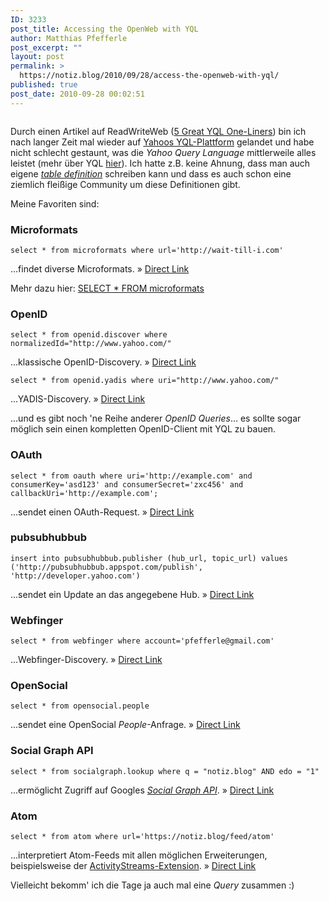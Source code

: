 ```yaml
---
ID: 3233
post_title: Accessing the OpenWeb with YQL
author: Matthias Pfefferle
post_excerpt: ""
layout: post
permalink: >
  https://notiz.blog/2010/09/28/access-the-openweb-with-yql/
published: true
post_date: 2010-09-28 00:02:51
---
```

<!-- wp:image {"id":3282,"align":"right"} -->
<div class="wp-block-image"><figure class="alignright"><img src="https://notiz.blog/wp-content/uploads/2010/09/YQL.png" alt="" class="wp-image-3282"/></figure></div>
<!-- /wp:image -->

<!-- wp:paragraph -->
<p>Durch einen Artikel auf ReadWriteWeb (<a href="http://www.readwriteweb.com/hack/2010/09/10-great-yql-one-liners.php">5 Great YQL One-Liners</a>) bin ich nach langer Zeit mal wieder auf <a href="https://developer.yahoo.com/yql/">Yahoos YQL-Plattform</a> gelandet und habe nicht schlecht gestaunt, was die <em>Yahoo Query Language</em> mittlerweile alles leistet (mehr über YQL <a href="https://notiz.blog/2009/01/14/select-from-microformats/">hier</a>). Ich hatte z.B. keine Ahnung, dass man auch eigene <em><a href="http://datatables.org/">table definition</a></em> schreiben kann und dass es auch schon eine ziemlich fleißige Community um diese Definitionen gibt.</p>
<!-- /wp:paragraph -->

<!-- wp:paragraph -->
<p>Meine Favoriten sind:</p>
<!-- /wp:paragraph -->

<!-- wp:heading {"level":3} -->
<h3>Microformats</h3>
<!-- /wp:heading -->

<!-- wp:code -->
<pre class="wp-block-code"><code>select * from microformats where url='http://wait-till-i.com'</code></pre>
<!-- /wp:code -->

<!-- wp:paragraph -->
<p>...findet diverse Microformats. » <a href="https://developer.yahoo.com/yql/console/?q=show%20tables&amp;env=store://datatables.org/alltableswithkeys#h=select%20*%20from%20microformats%20where%20url%3D%27http%3A//wait-till-i.com%27">Direct Link</a></p>
<!-- /wp:paragraph -->

<!-- wp:paragraph -->
<p>Mehr dazu hier: <a href="https://notiz.blog/2009/01/14/select-from-microformats/">SELECT * FROM microformats</a></p>
<!-- /wp:paragraph -->

<!-- wp:heading {"level":3} -->
<h3>OpenID</h3>
<!-- /wp:heading -->

<!-- wp:code -->
<pre class="wp-block-code"><code>select * from openid.discover where normalizedId="http://www.yahoo.com/"</code></pre>
<!-- /wp:code -->

<!-- wp:paragraph -->
<p>...klassische OpenID-Discovery. » <a href="https://developer.yahoo.com/yql/console/?q=show%20tables&amp;env=store://datatables.org/alltableswithkeys#h=select%20*%20from%20openid.discover%20where%20normalizedId%3D%22http%3A//www.yahoo.com/%22">Direct Link</a></p>
<!-- /wp:paragraph -->

<!-- wp:code -->
<pre class="wp-block-code"><code>select * from openid.yadis where uri="http://www.yahoo.com/"</code></pre>
<!-- /wp:code -->

<!-- wp:paragraph -->
<p>...YADIS-Discovery. » <a href="https://developer.yahoo.com/yql/console/?q=show%20tables&amp;env=store://datatables.org/alltableswithkeys#h=select%20*%20from%20openid.yadis%20where%20uri%3D%22http%3A//www.yahoo.com/%22">Direct Link</a></p>
<!-- /wp:paragraph -->

<!-- wp:paragraph -->
<p>...und es gibt noch 'ne Reihe anderer <em>OpenID Queries</em>... es sollte sogar möglich sein einen kompletten OpenID-Client mit YQL zu bauen.</p>
<!-- /wp:paragraph -->

<!-- wp:heading {"level":3} -->
<h3><strong>OAuth</strong>
</h3>
<!-- /wp:heading -->

<!-- wp:code -->
<pre class="wp-block-code"><code>select * from oauth where uri='http://example.com' and consumerKey='asd123' and consumerSecret='zxc456' and callbackUri='http://example.com';</code></pre>
<!-- /wp:code -->

<!-- wp:paragraph -->
<p>...sendet einen OAuth-Request. » <a href="https://developer.yahoo.com/yql/console/?q=show%20tables&amp;env=store://datatables.org/alltableswithkeys#h=select%20*%20from%20oauth%20where%20uri%3D%27http%3A//example.com%27%20and%20consumerKey%3D%27asd123%27%20and%20consumerSecret%3D%27zxc456%27%20and%20callbackUri%3D%27http%3A//example.com%27%3B">Direct Link</a></p>
<!-- /wp:paragraph -->

<!-- wp:heading {"level":3} -->
<h3>pubsubhubbub</h3>
<!-- /wp:heading -->

<!-- wp:code -->
<pre class="wp-block-code"><code>insert into pubsubhubbub.publisher (hub_url, topic_url) values ('http://pubsubhubbub.appspot.com/publish', 'http://developer.yahoo.com')</code></pre>
<!-- /wp:code -->

<!-- wp:paragraph -->
<p>...sendet ein Update an das angegebene Hub. » <a href="https://developer.yahoo.com/yql/console/?q=show%20tables&amp;env=store://datatables.org/alltableswithkeys#h=insert%20into%20pubsubhubbub.publisher%20%28hub_url%2C%20topic_url%29%20values%20%28%27http%3A//pubsubhubbub.appspot.com/publish%27%2C%20%27http%3A//developer.yahoo.com%27%29">Direct Link</a></p>
<!-- /wp:paragraph -->

<!-- wp:heading {"level":3} -->
<h3>Webfinger</h3>
<!-- /wp:heading -->

<!-- wp:code -->
<pre class="wp-block-code"><code>select * from webfinger where account='pfefferle@gmail.com'</code></pre>
<!-- /wp:code -->

<!-- wp:paragraph -->
<p>...Webfinger-Discovery. » <a href="https://developer.yahoo.com/yql/console/?q=show%20tables&amp;env=store://datatables.org/alltableswithkeys#h=select%20*%20from%20webfinger%20where%20account%3D%27pfefferle@gmail.com%27">Direct Link</a></p>
<!-- /wp:paragraph -->

<!-- wp:heading {"level":3} -->
<h3>OpenSocial</h3>
<!-- /wp:heading -->

<!-- wp:code -->
<pre class="wp-block-code"><code>select * from opensocial.people</code></pre>
<!-- /wp:code -->

<!-- wp:paragraph -->
<p>...sendet eine OpenSocial <em>People</em>-Anfrage. » <a href="https://developer.yahoo.com/yql/console/?q=show%20tables&amp;env=store://datatables.org/alltableswithkeys#h=select%20*%20from%20opensocial.people%20where%20ck%20%3D%20%22orkut.com%3A623061448914%22%20and%20cks%20%3D%20%22uynAeXiWTisflWX99KU1D2q5%22%20and%20count%20%3D%20%224%22%20and%20container%20%3D%20%22orkut%22%20and%20guid%20%3D%20%2203067092798963641994%22%20and%20selector%20%3D%20%22friends%22">Direct Link</a></p>
<!-- /wp:paragraph -->

<!-- wp:heading {"level":3} -->
<h3><strong>Social Graph</strong> API</h3>
<!-- /wp:heading -->

<!-- wp:code -->
<pre class="wp-block-code"><code>select * from socialgraph.lookup where q = "notiz.blog" AND edo = "1"</code></pre>
<!-- /wp:code -->

<!-- wp:paragraph -->
<p>...ermöglicht Zugriff auf Googles <a href="http://code.google.com/intl/de-DE/apis/socialgraph/"><em>Social Graph API</em></a>. » <a href="https://developer.yahoo.com/yql/console/?q=show%20tables&amp;env=store://datatables.org/alltableswithkeys#h=select%20*%20from%20socialgraph.lookup%20where%20q%20%3D%20%22notiz.blog%22%20AND%20edo%20%3D%20%221%22">Direct Link</a></p>
<!-- /wp:paragraph -->

<!-- wp:heading {"level":3} -->
<h3><strong>Atom</strong></h3>
<!-- /wp:heading -->

<!-- wp:code -->
<pre class="wp-block-code"><code>select * from atom where url='https://notiz.blog/feed/atom'</code></pre>
<!-- /wp:code -->

<!-- wp:paragraph -->
<p>...interpretiert Atom-Feeds mit allen möglichen Erweiterungen, beispielsweise der <a href="http://activitystrea.ms/spec/1.0/atom-activity-01.html">ActivityStreams-Extension</a>. » <a href="https://developer.yahoo.com/yql/console/?q=show%20tables&amp;env=store://datatables.org/alltableswithkeys#h=select%20*%20from%20atom%20where%20url%3D%27http%3A//notiz.blog/feed/atom%27">Direct Link</a></p>
<!-- /wp:paragraph -->

<!-- wp:paragraph -->
<p>Vielleicht bekomm' ich die Tage ja auch mal eine <em>Query</em> zusammen :)</p>
<!-- /wp:paragraph -->